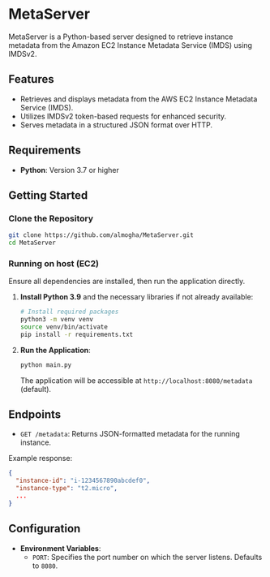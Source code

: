 # MetaServer

MetaServer is a Python-based server designed to retrieve instance metadata from the Amazon EC2 Instance Metadata Service (IMDS) using IMDSv2.

## Features

- Retrieves and displays metadata from the AWS EC2 Instance Metadata Service (IMDS).
- Utilizes IMDSv2 token-based requests for enhanced security.
- Serves metadata in a structured JSON format over HTTP.

## Requirements

- **Python**: Version 3.7 or higher

## Getting Started

### Clone the Repository

```bash
git clone https://github.com/almogha/MetaServer.git
cd MetaServer
```

### Running on host (EC2)

Ensure all dependencies are installed, then run the application directly.

1. **Install Python 3.9** and the necessary libraries if not already available:

    ```bash
    # Install required packages
    python3 -m venv venv
    source venv/bin/activate
    pip install -r requirements.txt
    ```

2. **Run the Application**:

    ```bash
    python main.py
    ```

    The application will be accessible at `http://localhost:8080/metadata` (default).

## Endpoints

- `GET /metadata`: Returns JSON-formatted metadata for the running instance.

Example response:
```json
{
  "instance-id": "i-1234567890abcdef0",
  "instance-type": "t2.micro",
  ...
}
```

## Configuration

- **Environment Variables**:
  - `PORT`: Specifies the port number on which the server listens. Defaults to `8080`.
